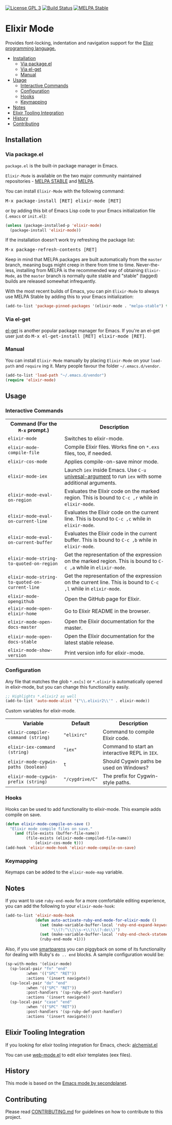 [![License GPL 3][badge-license]](http://www.gnu.org/licenses/gpl-3.0.txt)
[![Build Status](https://travis-ci.org/elixir-lang/emacs-elixir.svg?branch=master)](https://travis-ci.org/elixir-lang/emacs-elixir)
[![MELPA Stable](http://stable.melpa.org/packages/elixir-mode-badge.svg)](http://stable.melpa.org/#/elixir-mode)

# Elixir Mode

Provides font-locking, indentation and navigation support for the
[Elixir programming language.](http://elixir-lang.org/)

- [Installation](#installation)
  - [Via package.el](#via-packageel)
  - [Via el-get](#via-el-get)
  - [Manual](#manual)
- [Usage](#usage)
  - [Interactive Commands](#interactive-commands)
  - [Configuration](#configuration)
  - [Hooks](#hooks)
  - [Keymapping](#keymapping)
- [Notes](#notes)
- [Elixir Tooling Integration](#elixir-tooling-integration)
- [History](#history)
- [Contributing](#contributing)

## Installation

### Via package.el

`package.el` is the built-in package manager in Emacs.

`Elixir-Mode` is available on the two major community maintained repositories -
[MELPA STABLE](melpa-stable.milkbox.net) and [MELPA](http://melpa.milkbox.net).

You can install `Elixir-Mode` with the following command:

<kbd>M-x package-install [RET] elixir-mode [RET]</kbd>

or by adding this bit of Emacs Lisp code to your Emacs initialization file
(`.emacs` or `init.el`):

```el
(unless (package-installed-p 'elixir-mode)
  (package-install 'elixir-mode))
```

If the installation doesn't work try refreshing the package list:

<kbd>M-x package-refresh-contents [RET]</kbd>

Keep in mind that MELPA packages are built automatically from
the `master` branch, meaning bugs might creep in there from time to
time. Never-the-less, installing from MELPA is the recommended way of
obtaining `Elixir-Mode`, as the `master` branch is normally quite stable and
"stable" (tagged) builds are released somewhat infrequently.

With the most recent builds of Emacs, you can pin `Elixir-Mode` to always
use MELPA Stable by adding this to your Emacs initialization:

```el
(add-to-list 'package-pinned-packages '(elixir-mode . "melpa-stable") t)
```

### Via el-get

[el-get](https://github.com/dimitri/el-get) is another popular package manager for Emacs. If you're an el-get
user just do <kbd>M-x el-get-install [RET] elixir-mode [RET]</kbd>.

### Manual

You can install `Elixir-Mode` manually by placing `Elixir-Mode` on your `load-path` and
`require` ing it. Many people favour the folder `~/.emacs.d/vendor`.

```el
(add-to-list 'load-path "~/.emacs.d/vendor")
(require 'elixir-mode)
```

## Usage

### Interactive Commands

<table>
    <tr>
        <th>Command (For the <code>M-x</code> prompt.)</th>
        <th>Description</th>
    </tr>
    <tr>
        <td><code>elixir-mode</code></td>
        <td>Switches to elixir-mode.</td>
    </tr>
    <tr>
        <td><code>elixir-mode-compile-file</code></td>
        <td>Compile Elixir files. Works fine on <code>*.exs</code> files, too, if needed.</td>
     <tr>
        <td><code>elixir-cos-mode</code></td>
        <td>Applies compile-on-save minor mode.</td>
    </tr>
    <tr>
        <td><code>elixir-mode-iex</code></td>
        <td>
            Launch <code>iex</code> inside Emacs. Use <code>C-u</code>
            <a href="http://www.gnu.org/software/emacs/manual/html_node/elisp/Prefix-Command-Arguments.html">univesal-argument</a>
            to run <code>iex</code> with some additional arguments.
        </td>
    </tr>
    <tr>
        <td><code>elixir-mode-eval-on-region</code></td>
        <td>Evaluates the Elixir code on the marked region.
            This is bound to <code>C-c ,r</code> while in <code>elixir-mode</code>.</td>
    </tr>
    <tr>
        <td><code>elixir-mode-eval-on-current-line</code></td>
        <td>Evaluates the Elixir code on the current line.
            This is bound to <code>C-c ,c</code> while in <code>elixir-mode</code>.</td>
    </tr>
    <tr>
        <td><code>elixir-mode-eval-on-current-buffer</code></td>
        <td>Evaluates the Elixir code in the current buffer.
            This is bound to <code>C-c ,b</code> while in <code>elixir-mode</code>.</td>
    </tr>
    <tr>
        <td><code>elixir-mode-string-to-quoted-on-region</code></td>
        <td>Get the representation of the expression on the marked region.
            This is bound to <code>C-c ,a</code> while in <code>elixir-mode</code>.</td>
    </tr>
    <tr>
        <td><code>elixir-mode-string-to-quoted-on-current-line</code></td>
        <td>Get the representation of the expression on the current line.
            This is bound to <code>C-c ,l</code> while in <code>elixir-mode</code>.</td>
    </tr>
    <tr>
        <td><code>elixir-mode-opengithub</code></td>
        <td>Open the GitHub page for Elixir.</td>
    </tr>
    </tr>
    <tr>
        <td><code>elixir-mode-open-elixir-home</code></td>
        <td>Go to Elixir README in the browser.</td>
    </tr>
    <tr>
        <td><code>elixir-mode-open-docs-master</code></td>
        <td>Open the Elixir documentation for the master.</td>
    </tr>
    <tr>
        <td><code>elixir-mode-open-docs-stable</code></td>
        <td>Open the Elixir documentation for the latest stable release.</td>
    </tr>
    <tr>
        <td><code>elixir-mode-show-version</code></td>
        <td>Print version info for elixir-mode.</td>
    </tr>
</table>

### Configuration

Any file that matches the glob `*.ex[s]` or `*.elixir` is
automatically opened in elixir-mode, but you can change this
functionality easily.

```lisp
;; Highlights *.elixir2 as well
(add-to-list 'auto-mode-alist '("\\.elixir2\\'" . elixir-mode))
```

Custom variables for elixir-mode.

<table>
    <tr>
        <th>Variable</th>
        <th>Default</th>
        <th>Description</th>
    </tr>
    <tr>
        <td><code>elixir-compiler-command (string)</code></td>
        <td><code>"elixirc"</code></td>
        <td>Command to compile Elixir code.</td>
    </tr>
    <tr>
        <td><code>elixir-iex-command (string)</code></td>
        <td><code>"iex"</code></td>
        <td>Command to start an interactive REPL in <code>IEX</code>.</td>
    </tr>
    <tr>
        <td><code>elixir-mode-cygwin-paths (boolean)</code></td>
        <td><code>t</code></td>
        <td>Should Cygwin paths be used on Windows?</td>
    </tr>
    <tr>
        <td><code>elixir-mode-cygwin-prefix (string)</code></td>
        <td><code>"/cygdrive/C"</code></td>
        <td>The prefix for Cygwin-style paths.</td>
    </tr>
</table>

### Hooks

Hooks can be used to add functionality to elixir-mode. This example
adds compile on save.

```lisp
(defun elixir-mode-compile-on-save ()
  "Elixir mode compile files on save."
	(and (file-exists (buffer-file-name))
	     (file-exists (elixir-mode-compiled-file-name))
			 (elixir-cos-mode t)))
(add-hook 'elixir-mode-hook 'elixir-mode-compile-on-save)
```

### Keymapping

Keymaps can be added to the `elixir-mode-map` variable.

## Notes

If you want to use `ruby-end-mode` for a more comfortable editing
experience, you can add the following to your `elixir-mode-hook`:

```lisp
(add-to-list 'elixir-mode-hook
             (defun auto-activate-ruby-end-mode-for-elixir-mode ()
               (set (make-variable-buffer-local 'ruby-end-expand-keywords-before-re)
                    "\\(?:^\\|\\s-+\\)\\(?:do\\)")
               (set (make-variable-buffer-local 'ruby-end-check-statement-modifiers) nil)
               (ruby-end-mode +1)))
```

Also, if you use [smartparens](https://github.com/Fuco1/smartparens) you can
piggyback on some of its functionality for dealing with Ruby's `do .. end`
blocks. A sample configuration would be:

```lisp
(sp-with-modes '(elixir-mode)
  (sp-local-pair "fn" "end"
		 :when '(("SPC" "RET"))
		 :actions '(insert navigate))
  (sp-local-pair "do" "end"
		 :when '(("SPC" "RET"))
		 :post-handlers '(sp-ruby-def-post-handler)
		 :actions '(insert navigate))
  (sp-local-pair "case" "end"
		 :when '(("SPC" "RET"))
		 :post-handlers '(sp-ruby-def-post-handler)
		 :actions '(insert navigate)))
```

## Elixir Tooling Integration

If you looking for elixir tooling integration for Emacs, check: [alchemist.el](https://github.com/tonini/alchemist.el)

You can use [web-mode.el](http://web-mode.org) to edit elixir templates (eex files).

## History

This mode is based on the
[Emacs mode by secondplanet](https://github.com/secondplanet/elixir-mode).

## Contributing

Please read [CONTRIBUTING.md](https://github.com/elixir-lang/emacs-elixir/blob/master/CONTRIBUTING.md) for guidelines on how to contribute to this project.

[badge-license]: https://img.shields.io/badge/license-GPL_3-green.svg
